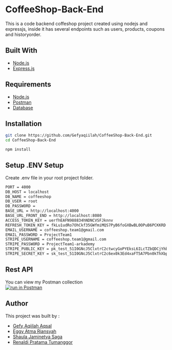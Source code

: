 # CoffeeShop-Back-End
This is a code backend coffeshop project created using nodejs and expressjs, inside it has several endpoints such as users, products, coupons and historyorder.

## Built With
* [Node.js](https://nodejs.org/en/)
* [Express.js](https://expressjs.com/)

## Requirements
* [Node.js](https://nodejs.org/en/)
* [Postman](https://www.getpostman.com/)
* [Database](coffeeshop.sql)

## Installation
```bash
git clone https://github.com/Gefyaqiilah/CoffeeShop-Back-End.git
cd CoffeeShop-Back-End
```
```bash
npm install
```

## Setup .ENV Setup
Create .env file in your root project folder.<br>
```bash
PORT = 4000
DB_HOST = localhost
DB_NAME = coffeeshop
DB_USER = root
DB_PASSWORD = 
BASE_URL = http://localhost:4000
BASE_URL_FRONT_END = http://localhost:8080
ACCESS_TOKEN_KEY = uerfhEAFN988834hNDNCVSFJknnv
REFRESH_TOKEN_KEY = fkLu1udRo7OhCkf35GWfmiMQS7PyB6foGXBwBL0OPuB6PCKKRD
EMAIL_USERNAME = coffeeshop.team1@gmail.com
EMAIL_PASSWORD = ProjectTeam1
STRIPE_USERNAME = coffeeshop.team1@gmail.com
STRIPE_PASSWORD = ProjectTeam1-arkademy
STRIPE_PUBLIC_KEY = pk_test_51I0GNcJ5ClxtrC2ctwcyGoPYEksL6ILcTZbQDCjYhbBllL0adGHYxncD7tvSBx4VNC0KIj4WEf2Q94xWjMZZesd700q7EptCXK
STRIPE_SECRET_KEY = sk_test_51I0GNcJ5ClxtrC2c6ex0k3Ed4xaFT5A7Pbn0kThXbpYFhk8A2b8mtlDxdJKU3Wq6LLBRLRqAL5rXV6wvBp61hNUi00JIntb5mp
```

## Rest API
You can view my Postman collection </br>
[![run in Postman](https://run.pstmn.io/button.svg)](https://www.getpostman.com/collections/2192875accb7d2886d73)

## Author
This project was built by :
* [Gefy Aqiilah Aqsal](https://github.com/Gefyaqiilah)
* [Eggy Atma Riansyah](https://github.com/eggyatma2908)
* [Shaula Jaminetya Saga](https://github.com/sjasminetya)
* [Renaldi Pratama Tumanggor](https://github.com/renaldipratama97)
